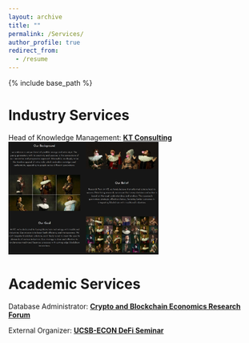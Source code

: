 ```yaml
---
layout: archive
title: ""
permalink: /Services/
author_profile: true
redirect_from:
  - /resume
---
```


{% include base_path %}

Industry Services
=====
Head of Knowledge Management: [**KT Consulting**](https://ktconsult.org/)
<img src="/images/KTC.png" alt="KT Consulting Logo" width="300">

Academic Services
=====
Database Administrator: [**Crypto and Blockchain Economics Research Forum**](https://www.cber-forum.org/literature)<br>

External Organizer: [**UCSB-ECON DeFi Seminar**](https://ucsbdefi.wixsite.com/seminar)
